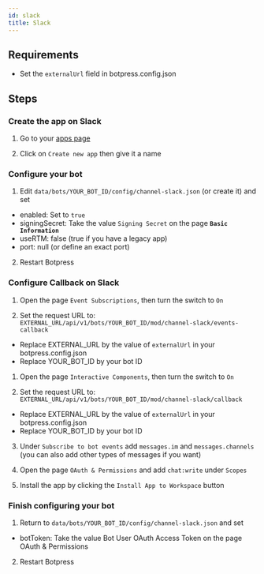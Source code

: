```yaml
---
id: slack
title: Slack
---
```


## Requirements

- Set the `externalUrl` field in botpress.config.json

## Steps

### Create the app on Slack

1. Go to your [apps page](https://api.slack.com/apps)

2. Click on `Create new app` then give it a name

### Configure your bot

1. Edit `data/bots/YOUR_BOT_ID/config/channel-slack.json` (or create it) and set

- enabled: Set to `true`
- signingSecret: Take the value `Signing Secret` on the page **`Basic Information`**
- useRTM: false (true if you have a legacy app)
- port: null (or define an exact port)

2. Restart Botpress

### Configure Callback on Slack

1. Open the page `Event Subscriptions`, then turn the switch to `On`

2. Set the request URL to: `EXTERNAL_URL/api/v1/bots/YOUR_BOT_ID/mod/channel-slack/events-callback`

- Replace EXTERNAL_URL by the value of `externalUrl` in your botpress.config.json
- Replace YOUR_BOT_ID by your bot ID

1. Open the page `Interactive Components`, then turn the switch to `On`

2. Set the request URL to: `EXTERNAL_URL/api/v1/bots/YOUR_BOT_ID/mod/channel-slack/callback`

- Replace EXTERNAL_URL by the value of `externalUrl` in your botpress.config.json
- Replace YOUR_BOT_ID by your bot ID

3. Under `Subscribe to bot events` add `messages.im` and `messages.channels` (you can also add other types of messages if you want)

4. Open the page `OAuth & Permissions` and add `chat:write` under `Scopes`

5. Install the app by clicking the `Install App to Workspace` button


### Finish configuring your bot 

1. Return to `data/bots/YOUR_BOT_ID/config/channel-slack.json` and set

- botToken: Take the value Bot User OAuth Access Token on the page OAuth & Permissions

2. Restart Botpress
